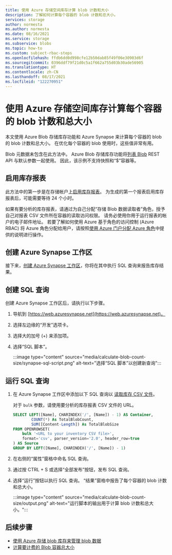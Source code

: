 ```yaml
---
title: 使用 Azure 存储空间库存计算 blob 计数和大小
description: 了解如何计算每个容器的 blob 计数和总大小。
services: storage
author: normesta
ms.author: normesta
ms.date: 08/16/2021
ms.service: storage
ms.subservice: blobs
ms.topic: how-to
ms.custom: subject-rbac-steps
ms.openlocfilehash: ffdb6dd0d998cfe12b50dab85f49f06e30903d6f
ms.sourcegitcommit: 0396ddf79f21d0c5a1f662a755d03b30ade56905
ms.translationtype: HT
ms.contentlocale: zh-CN
ms.lasthandoff: 08/17/2021
ms.locfileid: "122270951"
---
```

# <a name="calculate-blob-count-and-total-size-per-container-using-azure-storage-inventory"></a>使用 Azure 存储空间库存计算每个容器的 blob 计数和总大小

本文使用 Azure Blob 存储库存功能和 Azure Synapse 来计算每个容器的 blob 的 blob 计数和总大小。 在优化每个容器的 blob 使用时，这些值非常有用。

Blob 元数据未包含在此方法中。 Azure Blob 存储库存功能将[列表 Blob](/rest/api/storageservices/list-blobs) REST API 与默认参数一起使用。 因此，该示例不支持快照和“$”容器等。

## <a name="enable-inventory-reports"></a>启用库存报表

此方法中的第一步是在存储帐户上[启用库存报表](blob-inventory.md#enabling-inventory-reports)。 为生成的第一个报表启用库存报表后，可能需要等待 24 个小时。

如果有要分析的库存报表，请通过为自己分配“存储 Blob 数据读取者”角色，授予自己对报表 CSV 文件所在容器的读取访问权限。 请务必使用你用于运行报表的帐户的电子邮件地址。 若要了解如何使用 Azure 基于角色的访问控制 (Azure RBAC) 将 Azure 角色分配给用户，请按照[使用 Azure 门户分配 Azure 角色](../../role-based-access-control/role-assignments-portal.md)中提供的说明进行操作。

## <a name="create-an-azure-synapse-workspace"></a>创建 Azure Synapse 工作区

接下来，[创建 Azure Synapse 工作区](../../synapse-analytics/get-started-create-workspace.md)，你将在其中执行 SQL 查询来报告库存结果。

## <a name="create-the-sql-query"></a>创建 SQL 查询

创建 Azure Synapse 工作区后，请执行以下步骤。

1. 导航到 [https://web.azuresynapse.net](https://web.azuresynapse.net)。
1. 选择左边缘的“开发”选项卡。
1. 选择大的加号 (+) 来添加项。
1. 选择“SQL 脚本”。

    :::image type="content" source="media/calculate-blob-count-size/synapse-sql-script.png" alt-text="选择“SQL 脚本”以创建新查询":::

## <a name="run-the-sql-query"></a>运行 SQL 查询

1. 在 Azure Synapse 工作区中添加以下 SQL 查询以 [读取库存 CSV 文件](../../synapse-analytics/sql/query-single-csv-file.md#read-a-csv-file)。

    对于 `bulk` 参数，请使用要分析的库存报表 CSV 文件的 URL。

    ```sql
    SELECT LEFT([Name], CHARINDEX('/', [Name]) - 1) AS Container, 
            COUNT(*) As TotalBlobCount,
            SUM([Content-Length]) As TotalBlobSize
    FROM OPENROWSET(
        bulk '<URL to your inventory CSV file>',
        format='csv', parser_version='2.0', header_row=true
    ) AS Source
    GROUP BY LEFT([Name], CHARINDEX('/', [Name]) - 1)
    ```

1. 在右侧的“属性”窗格中命名 SQL 查询。

1. 通过按 CTRL + S 或选择“全部发布”按钮，发布 SQL 查询。

1. 选择“运行”按钮以执行 SQL 查询。 “结果”窗格中报告了每个容器的 blob 计数和总大小。

    :::image type="content" source="media/calculate-blob-count-size/output.png" alt-text="运行脚本的输出用于计算 blob 计数和总大小。":::

## <a name="next-steps"></a>后续步骤

- [使用 Azure 存储 blob 库存来管理 blob 数据](blob-inventory.md)
- [计算要计费的 Blob 容器总大小](../scripts/storage-blobs-container-calculate-billing-size-powershell.md)